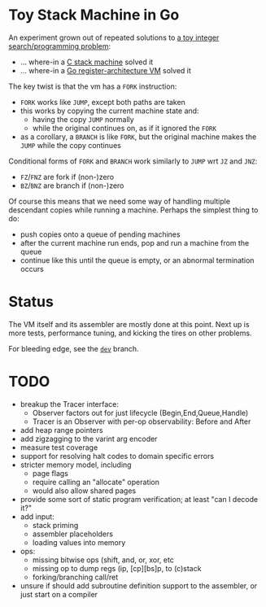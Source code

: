 # Toy Stack Machine in Go

An experiment grown out of repeated solutions to [a toy integer
search/programming problem][intsearch]:
- ... where-in a [C stack machine][intcstack] solved it
- ... where-in a [Go register-architecture VM][intgoreg] solved it

The key twist is that the vm has a `FORK` instruction:
- `FORK` works like `JUMP`, except both paths are taken
- this works by copying the current machine state and:
  - having the copy `JUMP` normally
  - while the original continues on, as if it ignored the `FORK`
- as a corollary, a `BRANCH` is like `FORK`, but the original machine makes the
  `JUMP` while the copy continues

Conditional forms of `FORK` and `BRANCH` work similarly to `JUMP` wrt `JZ` and
`JNZ`:
- `FZ`/`FNZ` are fork if (non-)zero
- `BZ`/`BNZ` are branch if (non-)zero

Of course this means that we need some way of handling multiple descendant
copies while running a machine. Perhaps the simplest thing to do:
- push copies onto a queue of pending machines
- after the current machine run ends, pop and run a machine from the queue
- continue like this until the queue is empty, or an abnormal termination occurs

# Status

The VM itself and its assembler are mostly done at this point.  Next up is more
tests, performance tuning, and kicking the tires on other problems.

For bleeding edge, see the [`dev`][dev] branch.

# TODO

- breakup the Tracer interface:
  - Observer factors out for just lifecycle (Begin,End,Queue,Handle)
  - Tracer is an Observer with per-op observability: Before and After
- add heap range pointers
- add zigzagging to the varint arg encoder
- measure test coverage
- support for resolving halt codes to domain specific errors
- stricter memory model, including
  - page flags
  - require calling an "allocate" operation
  - would also allow shared pages
- provide some sort of static program verification; at least "can I decode it?"
- add input:
  - stack priming
  - assembler placeholders
  - loading values into memory
- ops:
  - missing bitwise ops (shift, and, or, xor, etc
  - missing op to dump regs (ip, \[cp\]\[bs\]p, to (c)stack
  - forking/branching call/ret
- unsure if should add subroutine definition support to the assembler, or just
  start on a compiler

[intsearch]: https://github.com/jcorbin/intsearch
[intcstack]: https://github.com/jcorbin/intsearch/tree/c_stack_machine_2015-11
[intgoreg]: https://github.com/jcorbin/intsearch/tree/go_2016-04
[dev]: (https://github.com/jcorbin/intsearch/tree/dev)
[forth]: https://en.wikipedia.org/wiki/Forth_(programming_language)
